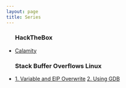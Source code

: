 ```yaml
---
layout: page
title: Series
---
```

<ul class="posts">
  <h3>HackTheBox</h3>
  <li itemscope>
      <a href="https://reboare.github.io/hackthebox/calamity.html">Calamity</a>
   </li>

  <h3>Stack Buffer Overflows Linux</h3>
  <li itemscope>
      <a href="https://reboare.github.io/bof/linux-stack-bof-1.html">1. Variable and EIP Overwrite</a>  
      <a href="https://reboare.github.io/bof/linux-stack-bof-2.html">2. Using GDB</a>
   </li>
</ul>
